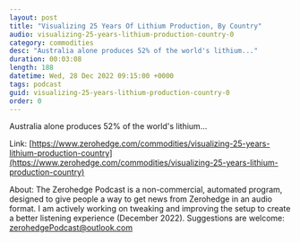 ```yaml
---
layout: post
title: "Visualizing 25 Years Of Lithium Production, By Country"
audio: visualizing-25-years-lithium-production-country-0
category: commodities
desc: "Australia alone produces 52% of the world's lithium..."
duration: 00:03:08
length: 188
datetime: Wed, 28 Dec 2022 09:15:00 +0000
tags: podcast
guid: visualizing-25-years-lithium-production-country-0
order: 0
---
```

Australia alone produces 52% of the world's lithium...

Link: [https://www.zerohedge.com/commodities/visualizing-25-years-lithium-production-country](https://www.zerohedge.com/commodities/visualizing-25-years-lithium-production-country)

About: The Zerohedge Podcast is a non-commercial, automated program, designed to give people a way to get news from Zerohedge in an audio format.  I am actively working on tweaking and improving the setup to create a better listening experience (December 2022).  Suggestions are welcome: [zerohedgePodcast@outlook.com](mailto:zerohedgePodcast@outlook.com)